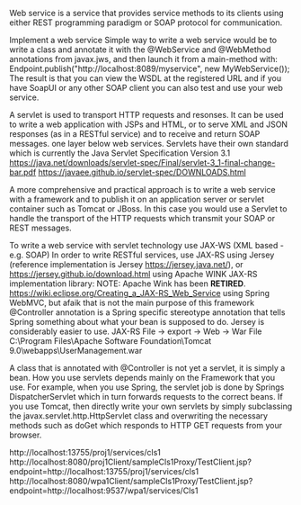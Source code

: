 
Web service is a
	service that provides
		service methods
		to its clients
			using either
				REST programming paradigm or
				SOAP protocol for communication.

Implement a web service
	Simple way to write a web service would be to
		write a class and
		annotate it with the @WebService and @WebMethod annotations from javax.jws, and
			then launch it from a main-method with:
				Endpoint.publish("http://localhost:8089/myservice", new MyWebService());
			The result is that you can view the WSDL at the registered URL and
				if you have SoapUI or any other SOAP client
					you can also test and
					use your web service.

A servlet is used
	to transport HTTP requests and resonses.
	It can be used
		to write a web application with JSPs and HTML, or
		to serve XML and JSON responses (as in a RESTful service) and
		to receive and return SOAP messages.
			one layer below web services.
		Servlets have their own standard which is currently the Java Servlet Specification Version 3.1
			https://java.net/downloads/servlet-spec/Final/servlet-3_1-final-change-bar.pdf
			https://javaee.github.io/servlet-spec/DOWNLOADS.html

A more comprehensive and practical approach is
	to write a web service with a framework and
	to publish it on an application server or servlet container
		such as Tomcat or JBoss.
			In this case you would use a
				Servlet to handle the transport of the HTTP requests
					which transmit your SOAP or REST messages.

To write a web service with servlet technology
	use
		JAX-WS (XML based - e.g. SOAP)
In order to write RESTful services,
	use
		JAX-RS
			using Jersey
				(reference implementation is Jersey https://jersey.java.net/), or
					https://jersey.github.io/download.html
			using Apache WINK JAX-RS implementation library:
				NOTE: Apache Wink has been **RETIRED**.
				https://wiki.eclipse.org/Creating_a_JAX-RS_Web_Service
			using Spring WebMVC, but afaik that is not the main purpose of this framework
					@Controller annotation is a Spring specific stereotype annotation that tells Spring something about what your bean is supposed to do.
				Jersey is considerably easier to use.
				JAX-RS
					File → export → Web → War File
						C:\Program Files\Apache Software Foundation\Tomcat 9.0\webapps\UserManagement.war

A class that is annotated with @Controller is not yet a servlet, it is simply a bean.
How you use servlets depends mainly on the Framework that you use.
	For example, when you use Spring, the servlet job is done by Springs DispatcherServlet which in turn forwards requests to the correct beans.
	If you use Tomcat, then
		directly write your own servlets
		by simply 
			subclassing the javax.servlet.http.HttpServlet class and
			overwriting the necessary methods
				such as doGet which responds to HTTP GET requests from your browser.

http://localhost:13755/proj1/services/cls1
http://localhost:8080/proj1Client/sampleCls1Proxy/TestClient.jsp?endpoint=http://localhost:13755/proj1/services/cls1
http://localhost:8080/wpa1Client/sampleCls1Proxy/TestClient.jsp?endpoint=http://localhost:9537/wpa1/services/Cls1

